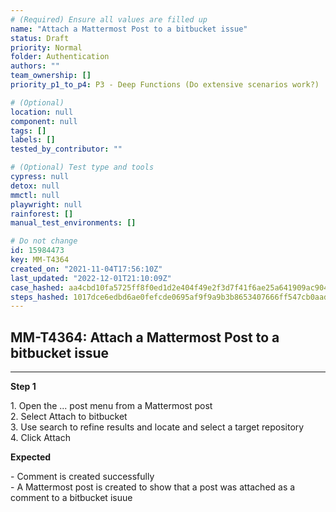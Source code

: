 ```yaml
---
# (Required) Ensure all values are filled up
name: "Attach a Mattermost Post to a bitbucket issue"
status: Draft
priority: Normal
folder: Authentication
authors: ""
team_ownership: []
priority_p1_to_p4: P3 - Deep Functions (Do extensive scenarios work?)

# (Optional)
location: null
component: null
tags: []
labels: []
tested_by_contributor: ""

# (Optional) Test type and tools
cypress: null
detox: null
mmctl: null
playwright: null
rainforest: []
manual_test_environments: []

# Do not change
id: 15984473
key: MM-T4364
created_on: "2021-11-04T17:56:10Z"
last_updated: "2022-12-01T21:10:09Z"
case_hashed: aa4cbd10fa5725ff8f0ed1d2e404f49e2f3d7f41f6ae25a641909ac90498297ee0e6fb191f14a9ce0fd67770f4f73cb9
steps_hashed: 1017dce6edbd6ae0fefcde0695af9f9a9b3b8653407666ff547cb0aad4ecab29d2616de4fe77437e60a96b57076d6316
---
```


<!-- (Auto-generated) Based on frontmatter's "key" and "name" -->

## MM-T4364: Attach a Mattermost Post to a bitbucket issue

---

**Step 1**

1\. Open the ... post menu from a Mattermost post\
2\. Select Attach to bitbucket\
3\. Use search to refine results and locate and select a target repository\
4\. Click Attach

**Expected**

\- Comment is created successfully\
\- A Mattermost post is created to show that a post was attached as a comment to a bitbucket isuue
